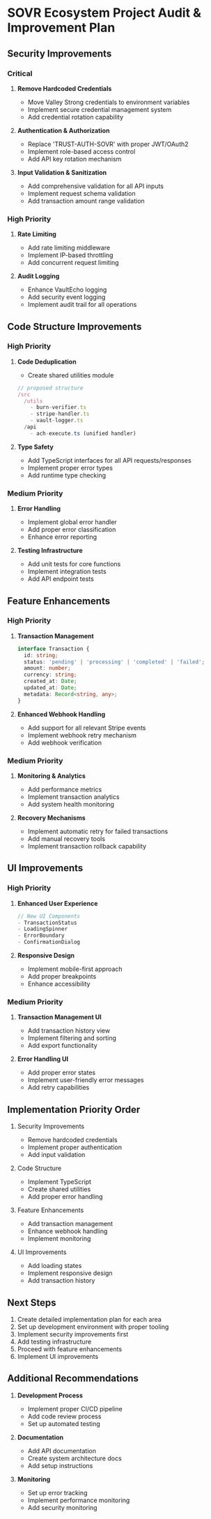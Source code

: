 # SOVR Ecosystem Project Audit & Improvement Plan

## Security Improvements

### Critical
1. **Remove Hardcoded Credentials**
   - Move Valley Strong credentials to environment variables
   - Implement secure credential management system
   - Add credential rotation capability

2. **Authentication & Authorization**
   - Replace 'TRUST-AUTH-SOVR' with proper JWT/OAuth2
   - Implement role-based access control
   - Add API key rotation mechanism

3. **Input Validation & Sanitization**
   - Add comprehensive validation for all API inputs
   - Implement request schema validation
   - Add transaction amount range validation

### High Priority
1. **Rate Limiting**
   - Add rate limiting middleware
   - Implement IP-based throttling
   - Add concurrent request limiting

2. **Audit Logging**
   - Enhance VaultEcho logging
   - Add security event logging
   - Implement audit trail for all operations

## Code Structure Improvements

### High Priority
1. **Code Deduplication**
   - Create shared utilities module
   ```typescript
   // proposed structure
   /src
     /utils
       - burn-verifier.ts
       - stripe-handler.ts
       - vault-logger.ts
     /api
       - ach-execute.ts (unified handler)
   ```

2. **Type Safety**
   - Add TypeScript interfaces for all API requests/responses
   - Implement proper error types
   - Add runtime type checking

### Medium Priority
1. **Error Handling**
   - Implement global error handler
   - Add proper error classification
   - Enhance error reporting

2. **Testing Infrastructure**
   - Add unit tests for core functions
   - Implement integration tests
   - Add API endpoint tests

## Feature Enhancements

### High Priority
1. **Transaction Management**
   ```typescript
   interface Transaction {
     id: string;
     status: 'pending' | 'processing' | 'completed' | 'failed';
     amount: number;
     currency: string;
     created_at: Date;
     updated_at: Date;
     metadata: Record<string, any>;
   }
   ```

2. **Enhanced Webhook Handling**
   - Add support for all relevant Stripe events
   - Implement webhook retry mechanism
   - Add webhook verification

### Medium Priority
1. **Monitoring & Analytics**
   - Add performance metrics
   - Implement transaction analytics
   - Add system health monitoring

2. **Recovery Mechanisms**
   - Implement automatic retry for failed transactions
   - Add manual recovery tools
   - Implement transaction rollback capability

## UI Improvements

### High Priority
1. **Enhanced User Experience**
   ```typescript
   // New UI Components
   - TransactionStatus
   - LoadingSpinner
   - ErrorBoundary
   - ConfirmationDialog
   ```

2. **Responsive Design**
   - Implement mobile-first approach
   - Add proper breakpoints
   - Enhance accessibility

### Medium Priority
1. **Transaction Management UI**
   - Add transaction history view
   - Implement filtering and sorting
   - Add export functionality

2. **Error Handling UI**
   - Add proper error states
   - Implement user-friendly error messages
   - Add retry capabilities

## Implementation Priority Order

1. Security Improvements
   - Remove hardcoded credentials
   - Implement proper authentication
   - Add input validation

2. Code Structure
   - Implement TypeScript
   - Create shared utilities
   - Add proper error handling

3. Feature Enhancements
   - Add transaction management
   - Enhance webhook handling
   - Implement monitoring

4. UI Improvements
   - Add loading states
   - Implement responsive design
   - Add transaction history

## Next Steps

1. Create detailed implementation plan for each area
2. Set up development environment with proper tooling
3. Implement security improvements first
4. Add testing infrastructure
5. Proceed with feature enhancements
6. Implement UI improvements

## Additional Recommendations

1. **Development Process**
   - Implement proper CI/CD pipeline
   - Add code review process
   - Set up automated testing

2. **Documentation**
   - Add API documentation
   - Create system architecture docs
   - Add setup instructions

3. **Monitoring**
   - Set up error tracking
   - Implement performance monitoring
   - Add security monitoring
